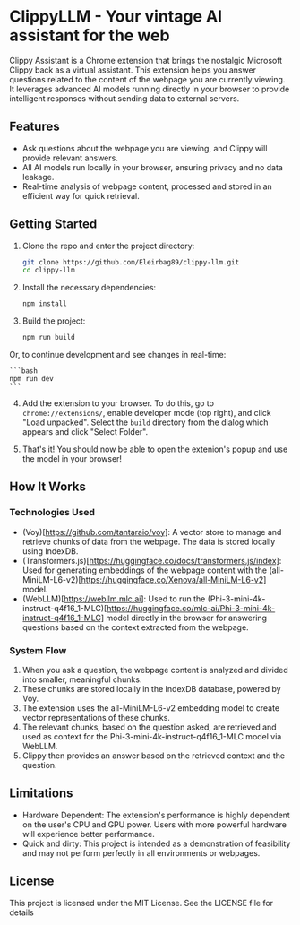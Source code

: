 
# ClippyLLM - Your vintage AI assistant for the web

Clippy Assistant is a Chrome extension that brings the nostalgic Microsoft Clippy back as a virtual assistant. This extension helps you answer questions related to the content of the webpage you are currently viewing. It leverages advanced AI models running directly in your browser to provide intelligent responses without sending data to external servers.

## Features

- Ask questions about the webpage you are viewing, and Clippy will provide relevant answers.
- All AI models run locally in your browser, ensuring privacy and no data leakage.
- Real-time analysis of webpage content, processed and stored in an efficient way for quick retrieval.

## Getting Started
1. Clone the repo and enter the project directory:
    ```bash
    git clone https://github.com/Eleirbag89/clippy-llm.git
    cd clippy-llm
    ```
2. Install the necessary dependencies:
    ```bash
    npm install 
    ```

3. Build the project:
    ```bash
    npm run build 
    ```

Or, to continue development and see changes in real-time:

    ```bash
    npm run dev 
    ```

4. Add the extension to your browser. To do this, go to `chrome://extensions/`, enable developer mode (top right), and click "Load unpacked". Select the `build` directory from the dialog which appears and click "Select Folder".

5. That's it! You should now be able to open the extenion's popup and use the model in your browser!

## How It Works
### Technologies Used

- (Voy)[https://github.com/tantaraio/voy]: A vector store to manage and retrieve chunks of data from the webpage. The data is stored locally using IndexDB.
- (Transformers.js)[https://huggingface.co/docs/transformers.js/index]: Used for generating embeddings of the webpage content with the (all-MiniLM-L6-v2)[https://huggingface.co/Xenova/all-MiniLM-L6-v2] model.
- (WebLLM)[https://webllm.mlc.ai]: Used to run the (Phi-3-mini-4k-instruct-q4f16_1-MLC)[https://huggingface.co/mlc-ai/Phi-3-mini-4k-instruct-q4f16_1-MLC] model directly in the browser for answering questions based on the context extracted from the webpage.

### System Flow
1. When you ask a question, the webpage content is analyzed and divided into smaller, meaningful chunks.
2. These chunks are stored locally in the IndexDB database, powered by Voy.
3. The extension uses the all-MiniLM-L6-v2 embedding model to create vector representations of these chunks.
4. The relevant chunks, based on the question asked, are retrieved and used as context for the Phi-3-mini-4k-instruct-q4f16_1-MLC model via WebLLM.
5. Clippy then provides an answer based on the retrieved context and the question.

## Limitations
- Hardware Dependent: The extension's performance is highly dependent on the user's CPU and GPU power. Users with more powerful hardware will experience better performance.
- Quick and dirty: This project is intended as a demonstration of feasibility and may not perform perfectly in all environments or webpages.

## License
This project is licensed under the MIT License. See the LICENSE file for details